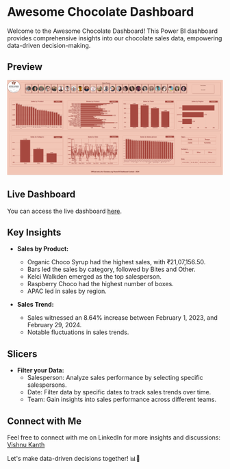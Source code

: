 # Awesome Chocolate Dashboard

Welcome to the Awesome Chocolate Dashboard! This Power BI dashboard provides comprehensive insights into our chocolate sales data, empowering data-driven decision-making.

## Preview 
![Dashboard Preview](Screenshot%20(185).png)

## Live Dashboard

You can access the live dashboard [here](https://app.powerbi.com/groups/me/reports/1b69f8bf-1634-4ddd-ade9-00a83b6d226c/ReportSection?experience=power-bi).

## Key Insights

- **Sales by Product:** 
  - Organic Choco Syrup had the highest sales, with ₹21,07,156.50.
  - Bars led the sales by category, followed by Bites and Other.
  - Kelci Walkden emerged as the top salesperson.
  - Raspberry Choco had the highest number of boxes.
  - APAC led in sales by region.

- **Sales Trend:**
  - Sales witnessed an 8.64% increase between February 1, 2023, and February 29, 2024.
  - Notable fluctuations in sales trends.

## Slicers

- **Filter your Data:**
  - Salesperson: Analyze sales performance by selecting specific salespersons.
  - Date: Filter data by specific dates to track sales trends over time.
  - Team: Gain insights into sales performance across different teams.

## Connect with Me

Feel free to connect with me on LinkedIn for more insights and discussions: [Vishnu Kanth](https://www.linkedin.com/in/vishnukanth-k-a5552327b/)

Let's make data-driven decisions together! 📊🍫
